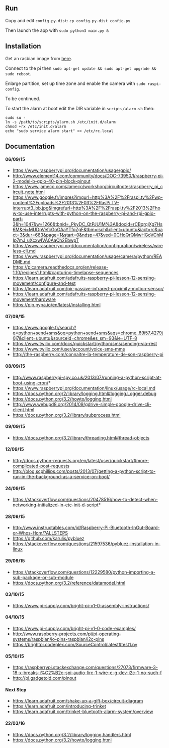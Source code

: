 ## Run

Copy and edit `config.py.dist`: `cp config.py.dist config.py`

Then launch the app with `sudo python3 main.py &`

## Installation

Get an rasbian image from [here](https://www.raspberrypi.org/downloads/raspbian/).

Connect to the pi then `sudo apt-get update && sudo apt-get upgrade && sudo reboot`.

Enlarge partition, set up time zone and enable the camera with `sudo raspi-config`.

To be continued.

To start the alarm at boot edit the DIR variable in `scripts/alarm.sh` then:

```
sudo su -
ln -s /path/to/scripts/alarm.sh /etc/init.d/alarm
chmod +rx /etc/init.d/alarm
echo "sudo service alarm start" >> /etc/rc.local
```

## Documentation

#### 06/09/15

* https://www.raspberrypi.org/documentation/usage/gpio/
* http://www.element14.com/community/docs/DOC-73950/l/raspberry-pi-2-model-b-gpio-40-pin-block-pinout
* https://www.jameco.com/Jameco/workshop/circuitnotes/raspberry_pi_circuit_note.html
* https://www.google.fr/imgres?imgurl=http%3A%2F%2Fraspi.tv%2Fwp-content%2Fuploads%2F2013%2F03%2FRasPi.TV-interrupt3_bb.jpg&imgrefurl=http%3A%2F%2Fraspi.tv%2F2013%2Fhow-to-use-interrupts-with-python-on-the-raspberry-pi-and-rpi-gpio-part-3&h=1047&w=1266&tbnid=_PkyDC_QtPJU1M%3A&docid=rCBqrqjXg7Hs6M&ei=MUDpVefcGoOAaYTfqZgF&tbm=isch&client=ubuntu&iact=rc&uact=3&dur=663&page=1&start=0&ndsp=47&ved=0CHoQrQMwHGoVChMIp7mJ_uXcxwIVA0AaCh2EbwpT
* https://www.raspberrypi.org/documentation/configuration/wireless/wireless-cli.md
* https://www.raspberrypi.org/documentation/usage/camera/python/README.md
* https://picamera.readthedocs.org/en/release-1.10/recipes1.html#capturing-timelapse-sequences
* https://learn.adafruit.com/adafruits-raspberry-pi-lesson-12-sensing-movement/configure-and-test
* https://learn.adafruit.com/pir-passive-infrared-proximity-motion-sensor/
* https://learn.adafruit.com/adafruits-raspberry-pi-lesson-12-sensing-movement/hardware
* https://pip.pypa.io/en/latest/installing.html

#### 07/09/15

* https://www.google.fr/search?q=python+send+sms&oq=python+send+sms&aqs=chrome..69i57.4279j0j7&client=ubuntu&sourceid=chrome&es_sm=93&ie=UTF-8
* https://www.twilio.com/docs/quickstart/python/sms/sending-via-rest
* https://www.twilio.com/user/account/voice-sms-mms
* http://the-raspberry.com/connaitre-la-temperature-de-son-raspberry-pi

#### 08/09/15

* http://www.raspberrypi-spy.co.uk/2013/07/running-a-python-script-at-boot-using-cron/*
* https://www.raspberrypi.org/documentation/linux/usage/rc-local.md
* https://docs.python.org/2/library/logging.html#logging.Logger.debug
* https://docs.python.org/3.2/howto/logging.html
* http://www.webupd8.org/2014/09/gdrive-simple-google-drive-cli-client.html
* https://docs.python.org/3.2/library/subprocess.html

#### 09/09/15

* https://docs.python.org/3.2/library/threading.html#thread-objects

#### 12/09/15

* http://docs.python-requests.org/en/latest/user/quickstart/#more-complicated-post-requests
* http://blog.scphillips.com/posts/2013/07/getting-a-python-script-to-run-in-the-background-as-a-service-on-boot/

#### 24/09/15

* https://stackoverflow.com/questions/20478516/how-to-detect-when-networking-initialized-in-etc-init-d-script*

#### 28/09/15

* http://www.instructables.com/id/Raspberry-Pi-Bluetooth-InOut-Board-or-Whos-Hom/?ALLSTEPS
* https://github.com/karulis/pybluez
* https://stackoverflow.com/questions/21597536/pybluez-installation-in-linux

#### 29/09/15

* https://stackoverflow.com/questions/12229580/python-importing-a-sub-package-or-sub-module
* https://docs.python.org/3.2/reference/datamodel.html

#### 03/10/15

* https://www.pi-supply.com/bright-pi-v1-0-assembly-instructions/

#### 04/10/15

* https://www.pi-supply.com/bright-pi-v1-0-code-examples/
* http://www.raspberry-projects.com/pi/pi-operating-systems/raspbian/io-pins-raspbian/i2c-pins
* https://brightpi.codeplex.com/SourceControl/latest#test1.py

#### 05/10/15

* https://raspberrypi.stackexchange.com/questions/27073/firmware-3-18-x-breaks-i%C2%B2c-spi-audio-lirc-1-wire-e-g-dev-i2c-1-no-such-f
* http://pi.gadgetoid.com/pinout

#### Next Step

* https://learn.adafruit.com/shake-up-a-gift-box/circuit-diagram
* https://learn.adafruit.com/introducing-trinket
* https://learn.adafruit.com/trinket-bluetooth-alarm-system/overview

#### 22/03/16

* https://docs.python.org/3.2/library/logging.handlers.html
* https://docs.python.org/3.2/howto/logging.html
